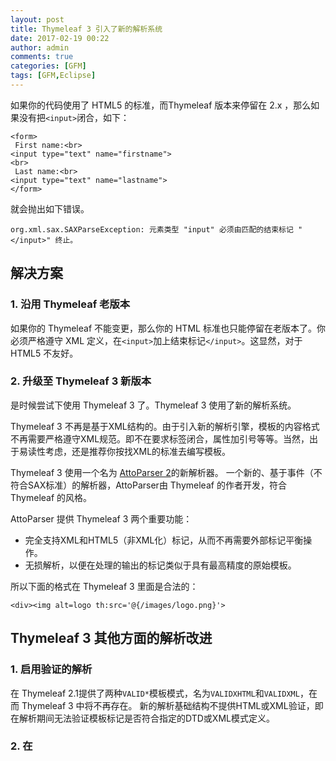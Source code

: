 ```yaml
---
layout: post
title: Thymeleaf 3 引入了新的解析系统
date: 2017-02-19 00:22
author: admin
comments: true
categories: [GFM]
tags: [GFM,Eclipse]
---
```



如果你的代码使用了 HTML5 的标准，而Thymeleaf 版本来停留在 2.x ，那么如果没有把`<input>`闭合，如下：

```
<form>
 First name:<br>
<input type="text" name="firstname">
<br>
 Last name:<br>
<input type="text" name="lastname">
</form> 
```

就会抛出如下错误。

```
org.xml.sax.SAXParseException: 元素类型 "input" 必须由匹配的结束标记 "</input>" 终止。
```


<!-- more -->

## 解决方案

### 1. 沿用 Thymeleaf 老版本

如果你的 Thymeleaf 不能变更，那么你的 HTML 标准也只能停留在老版本了。你必须严格遵守 XML 定义，在`<input>`加上结束标记`</input>`。这显然，对于 HTML5 不友好。
 
### 2. 升级至 Thymeleaf 3 新版本

是时候尝试下使用 Thymeleaf 3 了。Thymeleaf 3 使用了新的解析系统。

Thymeleaf 3 不再是基于XML结构的。由于引入新的解析引擎，模板的内容格式不再需要严格遵守XML规范。即不在要求标签闭合，属性加引号等等。当然，出于易读性考虑，还是推荐你按找XML的标准去编写模板。

Thymeleaf 3 使用一个名为 [AttoParser 2](http://www.attoparser.org/)的新解析器。 一个新的、基于事件（不符合SAX标准）的解析器，AttoParser由 Thymeleaf 的作者开发，符合 Thymeleaf 的风格。

AttoParser 提供 Thymeleaf 3 两个重要功能：

* 完全支持XML和HTML5（非XML化）标记，从而不再需要外部标记平衡操作。
* 无损解析，以便在处理的输出的标记类似于具有最高精度的原始模板。


所以下面的格式在 Thymeleaf 3 里面是合法的：

```
<div><img alt=logo th:src='@{/images/logo.png}'>
```

## Thymeleaf 3 其他方面的解析改进

### 1. 启用验证的解析

在 Thymeleaf 2.1提供了两种`VALID*`模板模式，名为`VALIDXHTML`和`VALIDXML`，在而 Thymeleaf 3 中将不再存在。 新的解析基础结构不提供HTML或XML验证，即在解析期间无法验证模板标记是否符合指定的DTD或XML模式定义。

### 2. 在<script> 或 style 不再需要 <![CDATA[ ... ]]>  


Thymeleaf 2.1 要求将`<script>`标记的内容封装在 CDATA 中，以便所使用的任何`<`或`>`符号不会干扰基于XML的解析：


```
<script>
/*<![CDATA[*/
  var user = ...
  if (user.signupYear < 1990) {
    alert('You\'ve been here for a long time!');
  }
/*]]>*/
</script>
```


而在 Thymeleaf 3 中则不需要这样做，代码立马变得简洁干净：

```
<script>
  var user = ...
  if (user.signupYear < 1990) {
    alert('You\'ve been here for a long time!');
  }
</script>
```

## 参考文献

* https://github.com/thymeleaf/thymeleaf/issues/390
 
